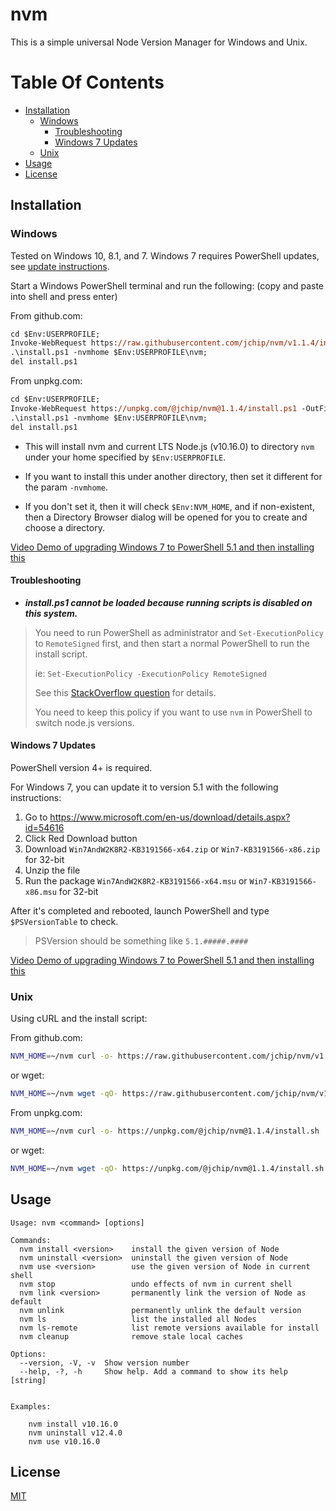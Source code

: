 # nvm

This is a simple universal Node Version Manager for Windows and Unix.

# Table Of Contents

- [Installation](#installation)
  - [Windows](#windows)
    - [Troubleshooting](#troubleshooting)
    - [Windows 7 Updates](#windows-7-updates)
  - [Unix](#unix)
- [Usage](#usage)
- [License](#license)

## Installation

### Windows

Tested on Windows 10, 8.1, and 7. Windows 7 requires PowerShell updates, see [update instructions](#windows-7-updates).

Start a Windows PowerShell terminal and run the following: (copy and paste into shell and press enter)

From github.com:

```ps
cd $Env:USERPROFILE;
Invoke-WebRequest https://raw.githubusercontent.com/jchip/nvm/v1.1.4/install.ps1 -OutFile install.ps1;
.\install.ps1 -nvmhome $Env:USERPROFILE\nvm;
del install.ps1
```

From unpkg.com:

```ps
cd $Env:USERPROFILE;
Invoke-WebRequest https://unpkg.com/@jchip/nvm@1.1.4/install.ps1 -OutFile install.ps1;
.\install.ps1 -nvmhome $Env:USERPROFILE\nvm;
del install.ps1
```

- This will install nvm and current LTS Node.js (v10.16.0) to directory `nvm` under your home specified by `$Env:USERPROFILE`.

- If you want to install this under another directory, then set it different for the param `-nvmhome`.

- If you don't set it, then it will check `$Env:NVM_HOME`, and if non-existent, then a Directory Browser dialog will be opened for you to create and choose a directory.

[Video Demo of upgrading Windows 7 to PowerShell 5.1 and then installing this](https://youtu.be/BFYcXLS5R_4)

#### Troubleshooting

- **_install.ps1 cannot be loaded because running scripts is disabled on this system._**

> You need to run PowerShell as administrator and `Set-ExecutionPolicy` to `RemoteSigned` first, and then start a normal PowerShell to run the install script.
>
> ie: `Set-ExecutionPolicy -ExecutionPolicy RemoteSigned`
>
> See this [StackOverflow question](https://stackoverflow.com/questions/4037939/powershell-says-execution-of-scripts-is-disabled-on-this-system) for details.
>
> You need to keep this policy if you want to use `nvm` in PowerShell to switch node.js versions.

#### Windows 7 Updates

PowerShell version 4+ is required.

For Windows 7, you can update it to version 5.1 with the following instructions:

1. Go to <https://www.microsoft.com/en-us/download/details.aspx?id=54616>
2. Click Red Download button
3. Download `Win7AndW2K8R2-KB3191566-x64.zip` or `Win7-KB3191566-x86.zip` for 32-bit
4. Unzip the file
5. Run the package `Win7AndW2K8R2-KB3191566-x64.msu` or `Win7-KB3191566-x86.msu` for 32-bit

After it's completed and rebooted, launch PowerShell and type `$PSVersionTable` to check.

> PSVersion should be something like `5.1.#####.####`

[Video Demo of upgrading Windows 7 to PowerShell 5.1 and then installing this](https://youtu.be/BFYcXLS5R_4)

### Unix

Using cURL and the install script:

From github.com:

```bash
NVM_HOME=~/nvm curl -o- https://raw.githubusercontent.com/jchip/nvm/v1.1.4/install.sh | bash
```

or wget:

```bash
NVM_HOME=~/nvm wget -qO- https://raw.githubusercontent.com/jchip/nvm/v1.1.4/install.sh | bash
```

From unpkg.com:

```bash
NVM_HOME=~/nvm curl -o- https://unpkg.com/@jchip/nvm@1.1.4/install.sh | bash
```

or wget:

```bash
NVM_HOME=~/nvm wget -qO- https://unpkg.com/@jchip/nvm@1.1.4/install.sh | bash
```


## Usage

```
Usage: nvm <command> [options]

Commands:
  nvm install <version>    install the given version of Node
  nvm uninstall <version>  uninstall the given version of Node
  nvm use <version>        use the given version of Node in current shell
  nvm stop                 undo effects of nvm in current shell
  nvm link <version>       permanently link the version of Node as default
  nvm unlink               permanently unlink the default version
  nvm ls                   list the installed all Nodes
  nvm ls-remote            list remote versions available for install
  nvm cleanup              remove stale local caches

Options:
  --version, -V, -v  Show version number
  --help, -?, -h     Show help. Add a command to show its help          [string]


Examples:

    nvm install v10.16.0
    nvm uninstall v12.4.0
    nvm use v10.16.0
```

## License

[MIT](http://www.opensource.org/licenses/MIT)
